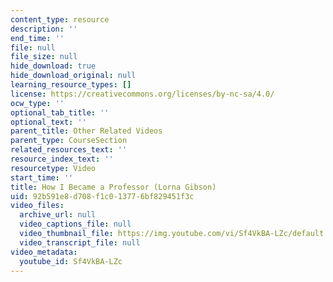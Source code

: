 ```yaml
---
content_type: resource
description: ''
end_time: ''
file: null
file_size: null
hide_download: true
hide_download_original: null
learning_resource_types: []
license: https://creativecommons.org/licenses/by-nc-sa/4.0/
ocw_type: ''
optional_tab_title: ''
optional_text: ''
parent_title: Other Related Videos
parent_type: CourseSection
related_resources_text: ''
resource_index_text: ''
resourcetype: Video
start_time: ''
title: How I Became a Professor (Lorna Gibson)
uid: 92b591e8-d708-f1c0-1377-6bf829451f3c
video_files:
  archive_url: null
  video_captions_file: null
  video_thumbnail_file: https://img.youtube.com/vi/Sf4VkBA-LZc/default.jpg
  video_transcript_file: null
video_metadata:
  youtube_id: Sf4VkBA-LZc
---
```

